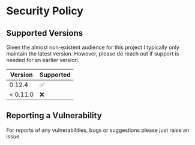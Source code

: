 # Security Policy

## Supported Versions

Given the almost non-existent audience for this project I typically only maintain the latest version. However, please do reach out if support is needed for an earlier version.

| Version  | Supported          |
|----------|--------------------|
| 0.12.4   | :white_check_mark: |
| < 0.11.0 | :x:                |

## Reporting a Vulnerability

For reports of any vulnerabilities, bugs or suggestions please just raise an issue.
